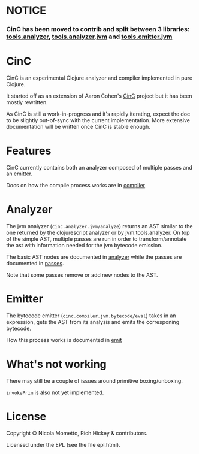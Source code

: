 # NOTICE
### CinC has been moved to contrib and split between 3 libraries: [tools.analyzer](https://github.com/clojure/tools.analyzer), [tools.analyzer.jvm](https://github.com/clojure/tools.analyzer.jvm) and [tools.emitter.jvm](https://github.com/clojure/tools.emitter.jvm)

# CinC

CinC is an experimental Clojure analyzer and compiler implemented in pure Clojure.

It started off as an extension of Aaron Cohen's [CinC](https://github.com/remleduff/CinC) project but it has been mostly rewritten.

As CinC is still a work-in-progress and it's rapidly iterating, expect the doc to be slightly out-of-sync with the current implementation.
More extensive documentation will be written once CinC is stable enough.

# Features

CinC currently contains both an analyzer composed of multiple passes and an emitter.

Docs on how the compile process works are in [compiler](doc/compiler.md)

# Analyzer

The jvm analyzer (`cinc.analyzer.jvm/analyze`) returns an AST similar to the one returned by the clojurescript analyzer or by jvm.tools.analyzer.
On top of the simple AST, multiple passes are run in order to transform/annotate the ast with information needed for the jvm bytecode emission.

The basic AST nodes are documented in [analyzer](doc/analyzer.md) while the passes are documented in [passes](doc/passes.md).

Note that some passes remove or add new nodes to the AST.

# Emitter

The bytecode emitter (`cinc.compiler.jvm.bytecode/eval`) takes in an expression, gets the AST from its analysis and emits the corresponing bytecode.

How this process works is documented in [emit](doc/emit.md)

# What's not working

There may still be a couple of issues around primitive boxing/unboxing.

`invokePrim` is also not yet implemented.

# License

Copyright © Nicola Mometto, Rich Hickey & contributors.

Licensed under the EPL (see the file epl.html).

